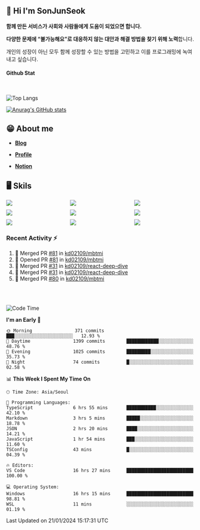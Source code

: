 ## 👋 Hi I'm SonJunSeok

**함께 만든 서비스가 사회와 사람들에게 도움이 되었으면 합니다.** 

**다양한 문제에 “불가능해요”로 대응하지 않는 대안과 해결 방법을 찾기 위해 노력**합니다. 

개인의 성장이 아닌 모두 함께 성장할 수 있는 방법을 고민하고 이를 프로그래밍에 녹여내고 싶습니다.

#### Github Stat
<div style="margin-top:50px;">

![Top Langs](https://github-readme-stats.vercel.app/api/top-langs/?username=kd02109&layout=compact&bg_color=dbf4ff&title_color=67adcc&text_color=67adcc&hide_border=true&show_icons=true&icon_color=67adcc&rank_icon=github&count_private=true&card_width=400px&card_height=300px)

[![Anurag's GitHub stats](https://github-readme-stats.vercel.app/api?username=kd02109&bg_color=dbf4ff&title_color=67adcc&text_color=67adcc&hide_border=true&show_icons=true&icon_color=67adcc&rank_icon=github&count_private=true&card_width=250px)](https://github.com/anuraghazra/github-readme-stats)


</div>



## 😁 About me
-  <a href="https://sonblog.vercel.app/" target="_blank"><strong>Blog</strong></a>

-  <a href="https://nostalgic-marquis-7af.notion.site/Frontend-Engineer-ec9b6e38c7824e7fb7f6fca4fc8564a5?pvs=74" target="_blank"><strong>Profile</strong></a>

-  <a href="https://nostalgic-marquis-7af.notion.site/Front-End-f0f3b7fcec3045c482c1cd33dfcf2abc?pvs=74" target="_blank"><strong>Notion</strong></a>

## 🖥️ Skils


<div style="display:grid; grid-template-rows:repeat(3, 1fr); grid-template-columns:repeat(3, 1fr); gap:10px">
  <img src="https://img.shields.io/badge/javascript-F7DF1E?style=flat-square&logo=javascript&logoColor=black"> 
  <img src="https://img.shields.io/badge/typescript-3178C6?style=flat-square&logo=typescript&logoColor=white"/>
  <img src="https://img.shields.io/badge/react-61DAFB?style=flat-square&logo=react&logoColor=black"/>
  <img src="https://img.shields.io/badge/redux-764ABC?style=flat-square&logo=redux&logoColor=white"/>
  <img src="https://img.shields.io/badge/styledcomponents-DB7093?style=flat-square&logo=styledcomponents&logoColor=white"/>
  <img src="https://img.shields.io/badge/tailwindcss-06B6D4?style=flat-square&logo=tailwindcss&logoColor=white"/>
  <img src="https://img.shields.io/badge/reactquery-FF4154?style=flat-square&logo=reactquery&logoColor=white"/>
  <img src="https://img.shields.io/badge/Next.js-B4B4DC?style=flat&logo=Next.js&logoColor=black"/>
  <img src="https://img.shields.io/badge/reactrouter-CA4245?style=flat-square&logo=reactrouter&logoColor=white"/>
</div>

### Recent Activity :zap:
<!--START_SECTION:activity-->
1. 🎉 Merged PR [#81](https://github.com/kd02109/mbtmi/pull/81) in [kd02109/mbtmi](https://github.com/kd02109/mbtmi)
2. 💪 Opened PR [#81](https://github.com/kd02109/mbtmi/pull/81) in [kd02109/mbtmi](https://github.com/kd02109/mbtmi)
3. 🎉 Merged PR [#31](https://github.com/kd02109/react-deep-dive/pull/31) in [kd02109/react-deep-dive](https://github.com/kd02109/react-deep-dive)
4. 🎉 Merged PR [#31](https://github.com/kd02109/react-deep-dive/pull/31) in [kd02109/react-deep-dive](https://github.com/kd02109/react-deep-dive)
5. 🎉 Merged PR [#80](https://github.com/kd02109/mbtmi/pull/80) in [kd02109/mbtmi](https://github.com/kd02109/mbtmi)
<!--END_SECTION:activity-->

<br/>
<br/>

<!--START_SECTION:waka-->
![Code Time](http://img.shields.io/badge/Code%20Time-1%2C432%20hrs%2029%20mins-blue)

**I'm an Early 🐤** 

```text
🌞 Morning                371 commits         ███░░░░░░░░░░░░░░░░░░░░░░   12.93 % 
🌆 Daytime                1399 commits        ████████████░░░░░░░░░░░░░   48.76 % 
🌃 Evening                1025 commits        █████████░░░░░░░░░░░░░░░░   35.73 % 
🌙 Night                  74 commits          █░░░░░░░░░░░░░░░░░░░░░░░░   02.58 % 
```


📊 **This Week I Spent My Time On** 

```text
🕑︎ Time Zone: Asia/Seoul

💬 Programming Languages: 
TypeScript               6 hrs 55 mins       ███████████░░░░░░░░░░░░░░   42.10 % 
Markdown                 3 hrs 5 mins        █████░░░░░░░░░░░░░░░░░░░░   18.78 % 
JSON                     2 hrs 20 mins       ████░░░░░░░░░░░░░░░░░░░░░   14.21 % 
JavaScript               1 hr 54 mins        ███░░░░░░░░░░░░░░░░░░░░░░   11.60 % 
TSConfig                 43 mins             █░░░░░░░░░░░░░░░░░░░░░░░░   04.39 % 

🔥 Editors: 
VS Code                  16 hrs 27 mins      █████████████████████████   100.00 % 

💻 Operating System: 
Windows                  16 hrs 15 mins      █████████████████████████   98.81 % 
WSL                      11 mins             ░░░░░░░░░░░░░░░░░░░░░░░░░   01.19 % 
```


 Last Updated on 21/01/2024 15:17:31 UTC
<!--END_SECTION:waka-->
